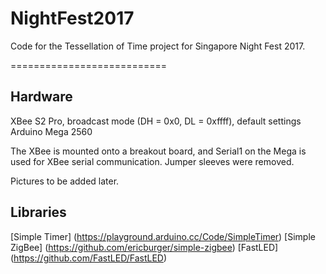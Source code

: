 # NightFest2017
Code for the Tessellation of Time project for Singapore Night Fest 2017.

===========================
## Hardware
XBee S2 Pro, broadcast mode (DH = 0x0, DL = 0xffff), default settings
Arduino Mega 2560

The XBee is mounted onto a breakout board, and Serial1 on the Mega is used for XBee serial communication.
Jumper sleeves were removed.

Pictures to be added later.

## Libraries
[Simple Timer] (https://playground.arduino.cc/Code/SimpleTimer)
[Simple ZigBee] (https://github.com/ericburger/simple-zigbee)
[FastLED] (https://github.com/FastLED/FastLED)
